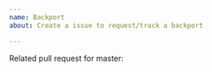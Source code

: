 ```yaml
---
name: Backport
about: Create a issue to request/track a backport

---
```


Related pull request for master: 
